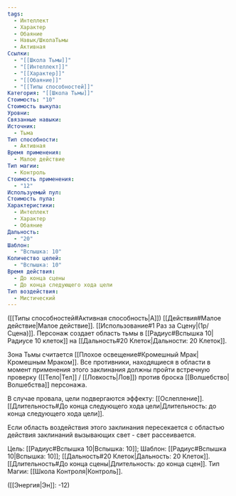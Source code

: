 ```yaml
---
tags:
  - Интеллект
  - Характер
  - Обаяние
  - Навык/ШколаТьмы
  - Активная
Ссылки:
  - "[[Школа Тьмы]]"
  - "[[Интеллект]]"
  - "[[Характер]]"
  - "[[Обаяние]]"
  - "[[Типы способностей]]"
Категория: "[[Школа Тьмы]]"
Стоимость: "10"
Стоимость выкупа: 
Уровни: 
Связанные навыки: 
Источник:
  - Тьма
Тип способности:
  - Активная
Время применения:
  - Малое действие
Тип магии:
  - Контроль
Стоимость применения:
  - "12"
Используемый пул: 
Стоимость пула: 
Характеристики:
  - Интеллект
  - Характер
  - Обаяние
Дальность:
  - "20"
Шаблон:
  - "Вспышка: 10"
Количество целей:
  - "Вспышка: 10"
Время действия:
  - До конца сцены
  - До конца следующего хода цели
Тип воздействия:
  - Мистический
---
```

([[Типы способностей#Активная способность|А]]) [[Действия#Малое действие|Малое действие]]. [[Использование#1 Раз за Сцену|(1р/Сцена)]]. Персонаж создает область тьмы в [[Радиус#Вспышка 10|Радиусе 10 клеток]] на [[Дальность#20 Клеток|Дальности: 20 Клеток]]. 

Зона Тьмы считается [[Плохое освещение#Кромешный Мрак|Кромешным Мраком]]. Все противники, находящиеся в области в момент применения этого заклинания должны пройти встречную проверку ([[Тело|Тел]] / [[Ловкость|Лов]]) против броска [[Волшебство|Волшебства]] персонажа.

В случае провала, цели подвергаются эффекту: [[Ослепление]]. [[Длительность#До конца следующего хода цели|Длительность: до конца следующего хода цели]].

Если область воздействия этого заклинания пересекается с областью действия заклинаний вызывающих свет - свет рассеивается. 

Цель: [[Радиус#Вспышка 10|Вспышка: 10]]; Шаблон: [[Радиус#Вспышка 10|Вспышка: 10]]; [[Дальность#20 Клеток|Дальность: 20 Клеток]]. [[Длительность#До конца сцены|Длительность: до конца сцен]]. Тип Магии: [[Школа Контроля|Контроль]].

([[Энергия|Эн]]: -12)